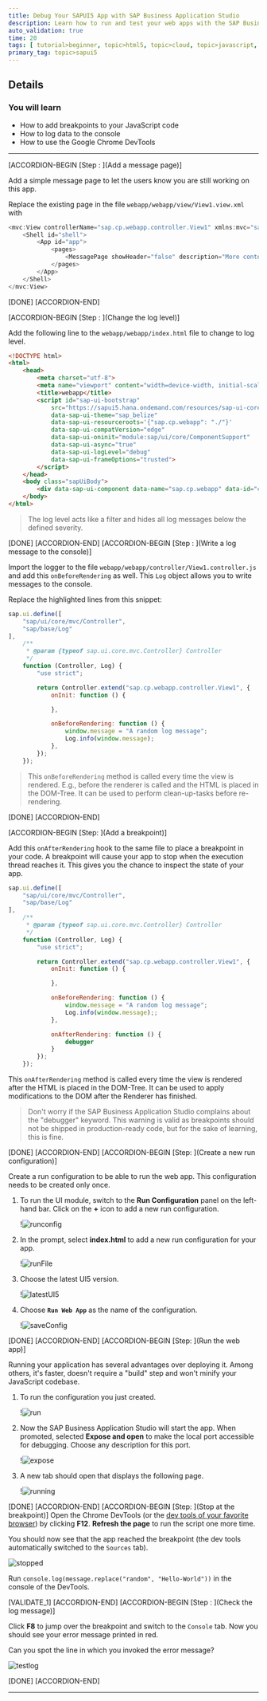 ```yaml
---
title: Debug Your SAPUI5 App with SAP Business Application Studio
description: Learn how to run and test your web apps with the SAP Business Application Studio and Google Chrome DevTools.
auto_validation: true
time: 20
tags: [ tutorial>beginner, topic>html5, topic>cloud, topic>javascript, products>sap-cloud-platform-for-the-cloud-foundry-environment, products>sap-business-application-studio]
primary_tag: topic>sapui5
---
```


## Details
### You will learn
  - How to add breakpoints to your JavaScript code
  - How to log data to the console
  - How to use the Google Chrome DevTools

---

[ACCORDION-BEGIN [Step : ](Add a message page)]

Add a simple message page to let the users know you are still working on this app.

Replace the existing page in the file `webapp/webapp/view/View1.view.xml` with
```JavaScript [5]
<mvc:View controllerName="sap.cp.webapp.controller.View1" xmlns:mvc="sap.ui.core.mvc" displayBlock="true" xmlns="sap.m">
	<Shell id="shell">
		<App id="app">
			<pages>
				<MessagePage showHeader="false" description="More content to come" text="Stay tuned!" icon="sap-icon://home"/>
			</pages>
		</App>
	</Shell>
</mvc:View>
```



[DONE]
[ACCORDION-END]

[ACCORDION-BEGIN [Step : ](Change the log level)]

Add the following line to the `webapp/webapp/index.html` file to change to log level.
```HTML [14]
<!DOCTYPE html>
<html>
	<head>
		<meta charset="utf-8">
	    <meta name="viewport" content="width=device-width, initial-scale=1.0">
		<title>webapp</title>
		<script id="sap-ui-bootstrap"
			src="https://sapui5.hana.ondemand.com/resources/sap-ui-core.js"
			data-sap-ui-theme="sap_belize"
			data-sap-ui-resourceroots='{"sap.cp.webapp": "./"}'
			data-sap-ui-compatVersion="edge"
			data-sap-ui-oninit="module:sap/ui/core/ComponentSupport"
			data-sap-ui-async="true"
			data-sap-ui-logLevel="debug"
			data-sap-ui-frameOptions="trusted">
		</script>
	</head>
	<body class="sapUiBody">
		<div data-sap-ui-component data-name="sap.cp.webapp" data-id="container" data-settings='{"id" : "webapp"}'></div>
	</body>
</html>
```

> The log level acts like a filter and hides all log messages below the defined severity.


[DONE]
[ACCORDION-END]
[ACCORDION-BEGIN [Step : ](Write a log message to the console)]

Import the logger to the file `webapp/webapp/controller/View1.controller.js` and add this `onBeforeRendering` as well. This `Log` object allows you to write messages to the console.

Replace the highlighted lines from this snippet:
```JavaScript [2,3,8,14-19]
sap.ui.define([
    "sap/ui/core/mvc/Controller",
    "sap/base/Log"
],
	/**
     * @param {typeof sap.ui.core.mvc.Controller} Controller
     */
    function (Controller, Log) {
        "use strict";

        return Controller.extend("sap.cp.webapp.controller.View1", {
            onInit: function () {

            },

            onBeforeRendering: function () {
                window.message = "A random log message";
                Log.info(window.message);
            },
        });
    });

```



> This `onBeforeRendering` method is called every time the view is rendered. E.g., before the renderer is called and the HTML is placed in the DOM-Tree. It can be used to perform clean-up-tasks before re-rendering.


[DONE]
[ACCORDION-END]

[ACCORDION-BEGIN [Step: ](Add a breakpoint)]

Add this `onAfterRendering` hook to the same file to place a breakpoint in your code. A breakpoint will cause your app to stop when the execution thread reaches it. This gives you the chance to inspect the state of your app.
```JavaScript [20-22]
sap.ui.define([
    "sap/ui/core/mvc/Controller",
    "sap/base/Log"
],
	/**
     * @param {typeof sap.ui.core.mvc.Controller} Controller
     */
    function (Controller, Log) {
        "use strict";

        return Controller.extend("sap.cp.webapp.controller.View1", {
            onInit: function () {

            },

            onBeforeRendering: function () {
                window.message = "A random log message";
                Log.info(window.message);;
            },

            onAfterRendering: function () {
                debugger
            }
        });
    });

```

This `onAfterRendering` method is called every time the view is rendered after the HTML is placed in the DOM-Tree. It can be used to apply modifications to the DOM after the Renderer has finished.


> Don't worry if the SAP Business Application Studio complains about the "debugger" keyword. This warning is valid as breakpoints should not be shipped in production-ready code, but for the sake of learning, this is fine.


[DONE]
[ACCORDION-END]
[ACCORDION-BEGIN [Step: ](Create a new run configuration)]

Create a run configuration to be able to run the web app. This configuration needs to be created only once.

1. To run the UI module, switch to the **Run Configuration** panel on the left-hand bar. Click on the **+** icon to add a new run configuration.

    !![runconfig](./runconfig.png)


2. In the prompt, select **index.html** to add a new run configuration for your app.

    !![runFile](./runFile.png)


3. Choose the latest UI5 version.

    !![latestUI5](./latestUI5.png)


3. Choose **`Run Web App`** as the name of the configuration.

    !![saveConfig](./saveConfig.png)

[DONE]
[ACCORDION-END]
[ACCORDION-BEGIN [Step: ](Run the web app)]

Running your application has several advantages over deploying it. Among others, it's faster, doesn't require a "build" step and won't minify your JavaScript codebase.

1. To run the configuration you just created.

    !![run](./run.png)


2. Now the SAP Business Application Studio will start the app. When promoted, selected **Expose and open** to make the local port accessible for debugging. Choose any description for this port.

    !![expose](./expose.png)



3. A new tab should open that displays the following page.

    !![running](./running.png)


[DONE]
[ACCORDION-END]
[ACCORDION-BEGIN [Step: ](Stop at the breakpoint)]
Open the Chrome DevTools (or the [dev tools of your favorite browser](https://www.lifewire.com/web-browser-developer-tools-3988965)) by clicking **F12**. **Refresh the page** to run the script one more time.

You should now see that the app reached the breakpoint (the dev tools automatically switched to the `Sources` tab).

![stopped](./stopped.png)

Run `console.log(message.replace("random", "Hello-World"))` in the console of the DevTools.

[VALIDATE_1]
[ACCORDION-END]
[ACCORDION-BEGIN [Step : ](Check the log message)]

Click **F8** to jump over the breakpoint and switch to the `Console` tab.
Now you should see your error message printed in red.

Can you spot the line in which you invoked the error message?

![testlog](./testlog.png)


[DONE]
[ACCORDION-END]

---
